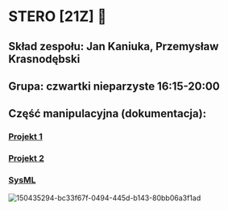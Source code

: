# STERO [21Z] 🤖 
## Skład zespołu: Jan Kaniuka, Przemysław Krasnodębski
## Grupa: czwartki nieparzyste 16:15-20:00
  
## Część manipulacyjna (dokumentacja):
###  [Projekt 1](https://github.com/STERO-21Z/kaniuka-krasnodebski/blob/tiago/docs/pick_and_place.md) 
###  [Projekt 2](https://github.com/STERO-21Z/kaniuka-krasnodebski/blob/tiago/docs/open_cabinet.md)
###  [SysML](https://github.com/STERO-21Z/kaniuka-krasnodebski/blob/tiago/docs/projekt2_sysml.md)

![150435294-bc33f67f-0494-445d-b143-80bb06a3f1ad](https://user-images.githubusercontent.com/80155305/218339441-040887ec-2f86-4353-a7fb-a120791fbdba.gif)
